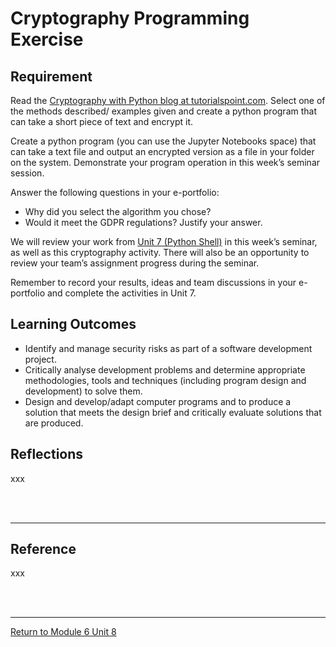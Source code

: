 # Cryptography Programming Exercise

## Requirement
Read the [Cryptography with Python blog at tutorialspoint.com](https://www.tutorialspoint.com/cryptography_with_python/cryptography_with_python_quick_guide.htm). 
Select one of the methods described/ examples given and create a python program that can take a short piece of text and encrypt it.

Create a python program (you can use the Jupyter Notebooks space) that can take a text file and output an encrypted version as a file in your folder on the system. Demonstrate your program operation in this week’s seminar session.

Answer the following questions in your e-portfolio:

 - Why did you select the algorithm you chose?
 - Would it meet the GDPR regulations? Justify your answer.

We will review your work from [Unit 7 (Python Shell)](SSD_Unit07.md) in this week’s seminar, as well as this cryptography activity. There will also be an opportunity to review your team’s assignment progress during the seminar.

Remember to record your results, ideas and team discussions in your e-portfolio and complete the activities in Unit 7. 

## Learning Outcomes
 - Identify and manage security risks as part of a software development project.
 - Critically analyse development problems and determine appropriate methodologies, tools and techniques (including program design and development) to solve them.
 - Design and develop/adapt computer programs and to produce a solution that meets the design brief and critically evaluate solutions that are produced.

## Reflections
xxx

<br><br>

---

## Reference
xxx

<br><br>

---

[Return to Module 6 Unit 8](SSD_Unit08.md)
